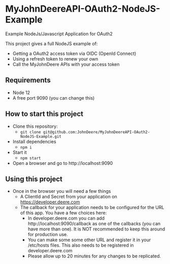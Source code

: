# MyJohnDeereAPI-OAuth2-NodeJS-Example
Example NodeJs/Javascript Application for OAuth2

This project gives a full NodeJS example of:
   * Getting a OAuth2 access token via OIDC (OpenId Connect)
   * Using a refresh token to renew your own
   * Call the MyJohnDeere APIs with your access token
   
## Requirements
* Node 12
* A free port 9090 (you can change this)
   
## How to start this project
* Clone this repository:
    * ```git clone git@github.com:JohnDeere/MyJohnDeereAPI-OAuth2-NodeJS-Example.git```
* Install dependencies
    * ```npm i```
* Start it
    * ```npm start```
* Open a browser and go to http://localhost:9090

## Using this project
* Once in the browser you will need a few things
   * A ClientId and Secret from your application on https://developer.deere.com 
   * The callback for your application needs to be configured for the URL of this app. You have a few choices here:
      * In  developer.deere.com you can add http://localhost:9090/callback as one of the callbacks  (you can have more than one). It is NOT recommended to keep this around for production use.
      * You can make some some other URL and register it in your /etc/hosts files. This also needs to be registered in developer.deere.com
      * Please allow up to 20 minutes for any changes to be replicated.

